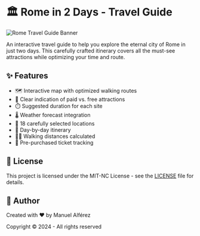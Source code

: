 # 🏛️ Rome in 2 Days - Travel Guide

![Rome Travel Guide Banner](https://ik.imagekit.io/manuelalferez/portfolio/projects/62shots_so_XZws7vnoO.jpeg?updatedAt=1734432346056)

An interactive travel guide to help you explore the eternal city of Rome in just two days. This carefully crafted itinerary covers all the must-see attractions while optimizing your time and route.

## ✨ Features

- 🗺️ Interactive map with optimized walking routes
- 🎫 Clear indication of paid vs. free attractions
- ⏱️ Suggested duration for each site
- 🌡️ Weather forecast integration
- 📍 18 carefully selected locations
- 📅 Day-by-day itinerary
- 🚶‍♂️ Walking distances calculated
- 🎯 Pre-purchased ticket tracking

## 📝 License

This project is licensed under the MIT-NC License - see the [LICENSE](LICENSE) file for details.

## 👤 Author

Created with ❤️ by Manuel Alférez

Copyright © 2024 - All rights reserved 